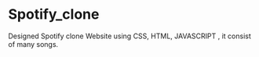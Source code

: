 # Spotify_clone
Designed  Spotify clone Website using CSS, HTML, JAVASCRIPT , it consist of many songs.
